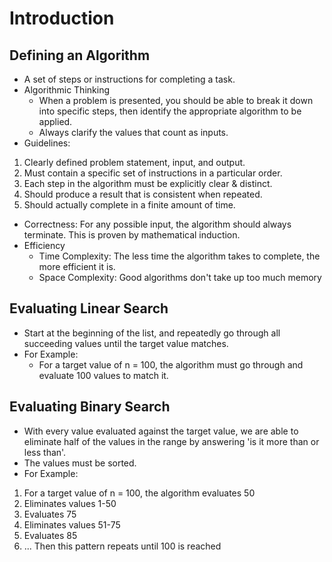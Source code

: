 # Introduction

## Defining an Algorithm
- A set of steps or instructions for completing a task.
- Algorithmic Thinking
  - When a problem is presented, you should be able to break it down into specific steps, then identify the appropriate algorithm to be applied.
  - Always clarify the values that count as inputs.
- Guidelines:
1. Clearly defined problem statement, input, and output.
2. Must contain a specific set of instructions in a particular order.
3. Each step in the algorithm must be explicitly clear & distinct.
4. Should produce a result that is consistent when repeated.
5. Should actually complete in a finite amount of time.
- Correctness: For any possible input, the algorithm should always terminate. This is proven by mathematical induction.
- Efficiency
  - Time Complexity: The less time the algorithm takes to complete, the more efficient it is.
  - Space Complexity: Good algorithms don't take up too much memory
   

## Evaluating Linear Search
- Start at the beginning of the list, and repeatedly go through all succeeding values until the target value matches.
- For Example:
  - For a target value of n = 100, the algorithm must go through and evaluate 100 values to match it.


## Evaluating Binary Search
- With every value evaluated against the target value, we are able to eliminate half of the values in the range by answering 'is it more than or less than'.
- The values must be sorted.
- For Example:
1. For a target value of n = 100, the algorithm evaluates 50
2. Eliminates values 1-50
3. Evaluates 75
4. Eliminates values 51-75
5. Evaluates 85
6. ... Then this pattern repeats until 100 is reached
